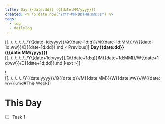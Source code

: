 ```yaml
---
title: Day {{date:dd}} ({{date:MM/yyyy}})
created: <% tp.date.now("YYYY-MM-DDTHH:mm:ss") %>
tags:
  - log
  - dailylog
---
```

[[../../../../../Y{{date-1d:yyyy}}/Q{{date-1d:q}}/M{{date-1d:MM}}/W{{date-1d:ww}}/D{{date-1d:dd}}.md|< Previous]] **Day {{date:dd}} ({{date:MM/yyyy}})** [[../../../../../Y{{date+1d:yyyy}}/Q{{date+1d:q}}/M{{date+1d:MM}}/W{{date+1d:ww}}/D{{date+1d:dd}}.md|Next >]]

![[../../../../Y{{date:yyyy}}/Q{{date:q}}/M{{date:MM}}/W{{date:ww}}/W{{date:ww}}.md#This Week]]
# This Day
- [ ] Task 1
